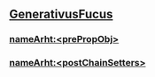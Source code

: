## [GenerativusFucus](@Essentia_hoc/Collectio_Function_design_templates/Constructione_Principium/Secundo_gradu/GenerativusFucus/LegreMe.md)

### [nameArht:\<prePropObj>](@Essentia_hoc/Collectio_Function_design_templates/Constructione_Principium/Secundo_gradu/GenerativusFucus/node_modules/v.1/index.js)
### [nameArht:\<postChainSetters>](@Essentia_hoc/Collectio_Function_design_templates/Constructione_Principium/Secundo_gradu/GenerativusFucus/node_modules/v.2/index.js)





